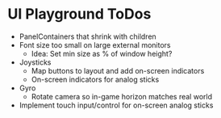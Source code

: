 UI Playground ToDos
===================

 * PanelContainers that shrink with children
 * Font size too small on large external monitors
   * Idea: Set min size as % of window height?
 * Joysticks
   * Map buttons to layout and add on-screen indicators
   * On-screen indicators for analog sticks
 * Gyro
   * Rotate camera so in-game horizon matches real world
 * Implement touch input/control for on-screen analog sticks
